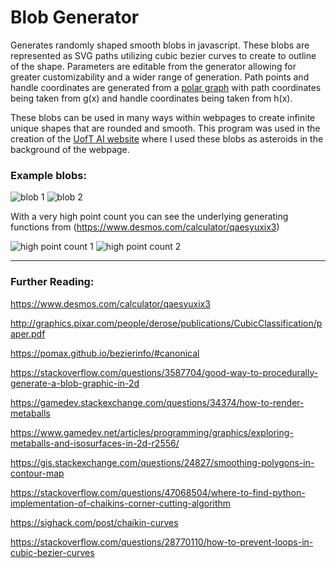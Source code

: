 # Blob Generator

Generates randomly shaped smooth blobs in javascript. These blobs are represented as SVG paths utilizing cubic bezier curves to create to outline of the shape. Parameters are editable from the generator allowing for greater customizability and a wider range of generation. Path points and handle coordinates are generated from a [polar graph](https://www.desmos.com/calculator/qaesyuxix3) with path coordinates being taken from g(x) and handle coordinates being taken from h(x).

These blobs can be used in many ways within webpages to create infinite unique shapes that are rounded and smooth. This program was used in the creation of the [UofT AI website](https://uoft.ai/) where I used these blobs as asteroids in the background of the webpage.

### Example blobs:
![blob 1](https://i.gyazo.com/146962fdaba1efd2fb849b6d9871a93f.png)
![blob 2](https://i.gyazo.com/35da2233bd17e9934a3d67fc68dcaf8c.png)

With a very high point count you can see the underlying generating functions from (https://www.desmos.com/calculator/qaesyuxix3)

![high point count 1](https://i.gyazo.com/7a4e0dac15c90f17e91854cd38cb5ad9.png)
![high point count 2](https://i.gyazo.com/379406ea6b864e49ff1ef013be2e6988.png)

---

### Further Reading:
https://www.desmos.com/calculator/qaesyuxix3

http://graphics.pixar.com/people/derose/publications/CubicClassification/paper.pdf

https://pomax.github.io/bezierinfo/#canonical 

https://stackoverflow.com/questions/3587704/good-way-to-procedurally-generate-a-blob-graphic-in-2d

https://gamedev.stackexchange.com/questions/34374/how-to-render-metaballs

https://www.gamedev.net/articles/programming/graphics/exploring-metaballs-and-isosurfaces-in-2d-r2556/

https://gis.stackexchange.com/questions/24827/smoothing-polygons-in-contour-map

https://stackoverflow.com/questions/47068504/where-to-find-python-implementation-of-chaikins-corner-cutting-algorithm

https://sighack.com/post/chaikin-curves

https://stackoverflow.com/questions/28770110/how-to-prevent-loops-in-cubic-bezier-curves
